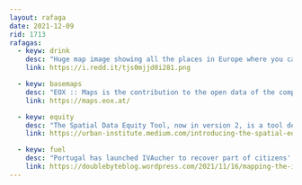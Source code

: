 ```yaml
---
layout: rafaga
date: 2021-12-09
rid: 1713
rafagas:
  - keyw: drink
    desc: "Huge map image showing all the places in Europe where you can have a drink, be it bar, cafe, pub or biergarten, made in R with OpenStreetMap data by @sundellviz"
    link: https://i.redd.it/tjs0mjjd0i281.png

  - keyw: basemaps
    desc: "EOX :: Maps is the contribution to the open data of the companies EOX IT Service GmbH: a free global interactive map service with various aspects and layers to be used, judiciously, in any application"
    link: https://maps.eox.at/

  - keyw: equity
    desc: "The Spatial Data Equity Tool, now in version 2, is a tool designed to make equity easier to make in decision-making and to calculate and visualize geographic and demographic disparity scores."
    link: https://urban-institute.medium.com/introducing-the-spatial-equity-data-tool-version-2-f2a8e900f84

  - keyw: fuel
    desc: "Portugal has launched IVAucher to recover part of citizens' petrol spending, but the data is in PDF, and @doublebyte explains how it has been done to automate a process that turns them into a map of petrol stations joining the program"
    link: https://doublebyteblog.wordpress.com/2021/11/16/mapping-the-ivaucher/
---
```

